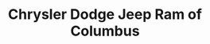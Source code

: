 ---
title: "Chrysler Dodge Jeep Ram of Columbus"
url: /columbus/chrysler-dodge-jeep-ram-of-columbus/
shop: Autohaus
---